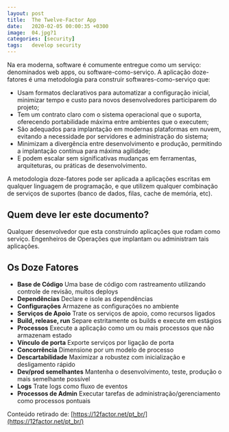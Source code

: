 ```yaml
---
layout: post
title:  The Twelve-Factor App
date:   2020-02-05 00:00:35 +0300
image:  04.jpg?1
categories: [security]
tags:   develop security
---
```


Na era moderna, software é comumente entregue como um serviço: denominados web apps, ou software-como-serviço. A aplicação doze-fatores é uma metodologia para construir softwares-como-serviço que:

- Usam formatos declarativos para automatizar a configuração inicial, minimizar tempo e custo para novos desenvolvedores participarem do projeto;
- Tem um contrato claro com o sistema operacional que o suporta, oferecendo portabilidade máxima entre ambientes que o executem;
- São adequados para implantação em modernas plataformas em nuvem, evitando a necessidade por servidores e administração do sistema;
- Minimizam a divergência entre desenvolvimento e produção, permitindo a implantação contínua para máxima agilidade;
- E podem escalar sem significativas mudanças em ferramentas, arquiteturas, ou práticas de desenvolvimento.

A metodologia doze-fatores pode ser aplicada a aplicações escritas em qualquer linguagem de programação, e que utilizem qualquer combinação de serviços de suportes (banco de dados, filas, cache de memória, etc).

## Quem deve ler este documento?

Qualquer desenvolvedor que esta construindo aplicações que rodam como serviço. Engenheiros de Operações que implantam ou administram tais aplicações.

## Os Doze Fatores

<ul class="roman">
	<li>
<strong>Base de Código</strong>
Uma base de código com rastreamento utilizando controle de revisão, muitos deploys
  </li>
  <li>
<strong>Dependências</strong>
Declare e isole as dependências
  </li>
  <li>
<strong>Configurações</strong>
Armazene as configurações no ambiente
  </li>
  <li>
<strong>Serviços de Apoio</strong>
Trate os serviços de apoio, como recursos ligados
  </li>
  <li>
<strong>Build, release, run</strong>
Separe estritamente os builds e execute em estágios
  </li>
  <li>
<strong>Processos</strong>
Execute a aplicação como um ou mais processos que não armazenam estado
  </li>
  <li>
<strong>Vínculo de porta</strong>
Exporte serviços por ligação de porta
  </li>
  <li>
<strong>Concorrência</strong>
Dimensione por um modelo de processo
  </li>
  <li>
<strong>Descartabilidade</strong>
Maximizar a robustez com inicialização e desligamento rápido
  </li>
  <li>
<strong>Dev/prod semelhantes</strong>
Mantenha o desenvolvimento, teste, produção o mais semelhante possível
  </li>
  <li>
<strong>Logs</strong>
Trate logs como fluxo de eventos
  </li>
  <li>
<strong>Processos de Admin</strong>
Executar tarefas de administração/gerenciamento como processos pontuais
	</li>
</ul>

Conteúdo retirado de: [https://12factor.net/pt_br/](https://12factor.net/pt_br/)
